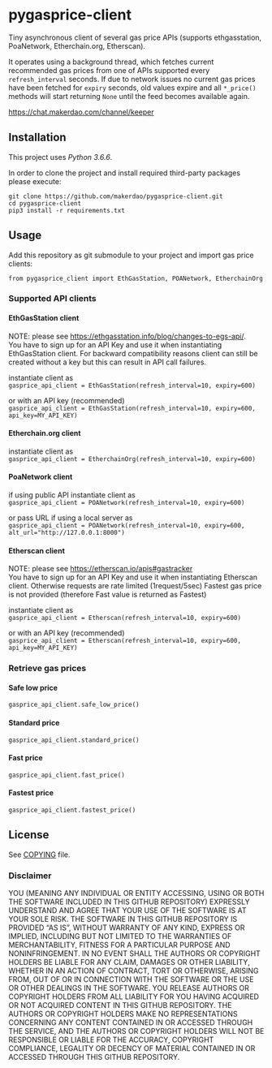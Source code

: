 # pygasprice-client

Tiny asynchronous client of several gas price APIs (supports ethgasstation, PoaNetwork, Etherchain.org, Etherscan). 

It operates using a background thread, which fetches current recommended gas prices from one of APIs supported
every `refresh_interval` seconds. If due to network issues no current gas prices have been fetched
for `expiry` seconds, old values expire and all `*_price()` methods will start returning `None` until
the feed becomes available again.

<https://chat.makerdao.com/channel/keeper>

## Installation

This project uses *Python 3.6.6*.

In order to clone the project and install required third-party packages please execute:
```
git clone https://github.com/makerdao/pygasprice-client.git
cd pygasprice-client
pip3 install -r requirements.txt
```

## Usage

Add this repository as git submodule to your project and import gas price clients:

`from pygasprice_client import EthGasStation, POANetwork, EtherchainOrg`

### Supported API clients

#### EthGasStation client
NOTE: please see https://ethgasstation.info/blog/changes-to-egs-api/.  
You have to sign up for an API Key and use it when instantiating EthGasStation client. For backward compatibility reasons client can still be created without a key but this can result in API call failures.

instantiate client as  
`gasprice_api_client = EthGasStation(refresh_interval=10, expiry=600)`  

or with an API key (recommended)  
`gasprice_api_client = EthGasStation(refresh_interval=10, expiry=600, api_key=MY_API_KEY)`

#### Etherchain.org client

instantiate client as  
`gasprice_api_client = EtherchainOrg(refresh_interval=10, expiry=600)`

#### PoaNetwork client

if using public API instantiate client as  
`gasprice_api_client = POANetwork(refresh_interval=10, expiry=600)`  

or pass URL if using a local server as  
`gasprice_api_client = POANetwork(refresh_interval=10, expiry=600, alt_url="http://127.0.0.1:8000")`

#### Etherscan client
NOTE: please see https://etherscan.io/apis#gastracker  
You have to sign up for an API Key and use it when instantiating Etherscan client. Otherwise requests are rate limited (1request/5sec)
Fastest gas price is not provided (therefore Fast value is returned as Fastest)

instantiate client as  
`gasprice_api_client = Etherscan(refresh_interval=10, expiry=600)`  

or with an API key (recommended)  
`gasprice_api_client = Etherscan(refresh_interval=10, expiry=600, api_key=MY_API_KEY)`

### Retrieve gas prices

#### Safe low price
`gasprice_api_client.safe_low_price()`  

#### Standard price
`gasprice_api_client.standard_price()`  

#### Fast price
`gasprice_api_client.fast_price()`  

#### Fastest price
`gasprice_api_client.fastest_price()`


## License

See [COPYING](https://github.com/makerdao/ethgasstation-client/blob/master/COPYING) file.


### Disclaimer

YOU (MEANING ANY INDIVIDUAL OR ENTITY ACCESSING, USING OR BOTH THE SOFTWARE INCLUDED IN THIS GITHUB REPOSITORY) EXPRESSLY UNDERSTAND AND AGREE THAT YOUR USE OF THE SOFTWARE IS AT YOUR SOLE RISK.
THE SOFTWARE IN THIS GITHUB REPOSITORY IS PROVIDED “AS IS”, WITHOUT WARRANTY OF ANY KIND, EXPRESS OR IMPLIED, INCLUDING BUT NOT LIMITED TO THE WARRANTIES OF MERCHANTABILITY, FITNESS FOR A PARTICULAR PURPOSE AND NONINFRINGEMENT. IN NO EVENT SHALL THE AUTHORS OR COPYRIGHT HOLDERS BE LIABLE FOR ANY CLAIM, DAMAGES OR OTHER LIABILITY, WHETHER IN AN ACTION OF CONTRACT, TORT OR OTHERWISE, ARISING FROM, OUT OF OR IN CONNECTION WITH THE SOFTWARE OR THE USE OR OTHER DEALINGS IN THE SOFTWARE.
YOU RELEASE AUTHORS OR COPYRIGHT HOLDERS FROM ALL LIABILITY FOR YOU HAVING ACQUIRED OR NOT ACQUIRED CONTENT IN THIS GITHUB REPOSITORY. THE AUTHORS OR COPYRIGHT HOLDERS MAKE NO REPRESENTATIONS CONCERNING ANY CONTENT CONTAINED IN OR ACCESSED THROUGH THE SERVICE, AND THE AUTHORS OR COPYRIGHT HOLDERS WILL NOT BE RESPONSIBLE OR LIABLE FOR THE ACCURACY, COPYRIGHT COMPLIANCE, LEGALITY OR DECENCY OF MATERIAL CONTAINED IN OR ACCESSED THROUGH THIS GITHUB REPOSITORY. 
